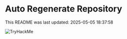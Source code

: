 # Auto Regenerate Repository

This README was last updated: 2025-05-05 18:37:58

 ![TryHackMe](https://tryhackme.com/badge/533634)